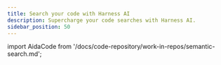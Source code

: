 ```yaml
---
title: Search your code with Harness AI
description: Supercharge your code searches with Harness AI.
sidebar_position: 50
---
```


import AidaCode from '/docs/code-repository/work-in-repos/semantic-search.md';

<AidaCode />
